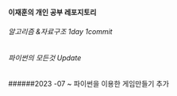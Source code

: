 

 #### 이재훈의 개인 공부 레포지토리
  
 ###### 알고리즘 &자료구조 1day 1commit
 ###### 파이썬의 모든것 Update
 
 ######2023 -07 ~ 파이썬을 이용한 게임만들기 추가
 

